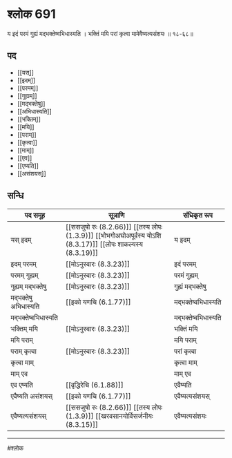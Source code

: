 # श्लोक 691

य इदं परमं गुह्यं मद्भक्तेष्वभिधास्यति ।
भक्तिं मयि परां कृत्वा मामेवैष्यत्यसंशयः ॥ १८-६८॥


## पद 

- [[यस्]]
- [[इदम्]]
- [[परमम्]]
- [[गुह्यम्]]
- [[मद्भक्तेषु]]
- [[अभिधास्यति]]
- [[भक्तिम्]]
- [[मयि]]
- [[पराम्]]
- [[कृत्वा]]
- [[माम्]]
- [[एव]]
- [[एष्यति]]
- [[असंशयस्]]

## सन्धि

| पद समूह | सूत्राणि | संधिकृत रूप |
| ----- | ----- | ----- |
| यस् इदम् |  [[ससजुषो रुः (8.2.66)]] [[तस्य लोपः (1.3.9)]] [[भोभगोअघोअपूर्वस्य योऽशि (8.3.17)]] [[लोपः शाकल्यस्य (8.3.19)]] | य इदम् |
| इदम् परमम् |  [[मोऽनुस्वारः (8.3.23)]] | इदं परमम् |
| परमम् गुह्यम् |  [[मोऽनुस्वारः (8.3.23)]] | परमं गुह्यम् |
| गुह्यम् मद्भक्तेषु |  [[मोऽनुस्वारः (8.3.23)]] | गुह्यं मद्भक्तेषु |
| मद्भक्तेषु अभिधास्यति |  [[इको यणचि (6.1.77)]] | मद्भक्तेष्वभिधास्यति |
| मद्भक्तेष्वभिधास्यति |  | मद्भक्तेष्वभिधास्यति |
| भक्तिम् मयि |  [[मोऽनुस्वारः (8.3.23)]] | भक्तिं मयि |
| मयि पराम् |  | मयि पराम् |
| पराम् कृत्वा |  [[मोऽनुस्वारः (8.3.23)]] | परां कृत्वा |
| कृत्वा माम् |  | कृत्वा माम् |
| माम् एव |  | माम् एव |
| एव एष्यति |  [[वृद्धिरेचि (6.1.88)]] | एवैष्यति |
| एवैष्यति असंशयस् |  [[इको यणचि (6.1.77)]] | एवैष्यत्यसंशयस् |
| एवैष्यत्यसंशयस् |  [[ससजुषो रुः (8.2.66)]] [[तस्य लोपः (1.3.9)]] [[खरवसानयोर्विसर्जनीयः (8.3.15)]] | एवैष्यत्यसंशयः |


---

#श्लोक